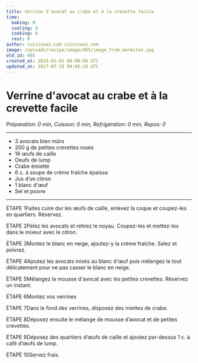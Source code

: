 ```yaml
---
title: Verrine d'avocat au crabe et à la crevette facile
time:
  baking: 0
  cooling: 0
  cooking: 0
  rest: 0
author: cuisineaz.com cuisineaz.com
image: /uploads/recipe/image/465/image_from_marmiton.jpg
old_id: 465
created_at: 2016-01-01 00:00:00 UTC
updated_at: 2017-07-15 09:05:10 UTC
---
```


# Verrine d'avocat au crabe et à la crevette facile

*Préparation: 0 min, Cuisson: 0 min, Refrigération: 0 min, Repos: 0*

---

- 3 avocats bien mûrs
- 200 g de petites crevettes roses
- 16 œufs de caille
- Oeufs de lump
- Crabe émietté
- 6 c. à soupe de crème fraîche épaisse
- Jus d’un citron
- 1 blanc d'œuf
- Sel et poivre

---

ÉTAPE 1Faites cuire dur les œufs de caille, enlevez la coque et coupez-les en quartiers. Réservez.

ÉTAPE 2Pelez les avocats et retirez le noyau. Coupez-les et mettez-les dans le mixeur avec le citron.

ÉTAPE 3Montez le blanc en neige, ajoutez-y la crème fraîche. Salez et poivrez.

ÉTAPE 4Ajoutez les avocats mixés au blanc d'œuf puis mélangez le tout délicatement pour ne pas casser le blanc en neige.

ÉTAPE 5Mélangez la mousse d'avocat avec les petites crevettes. Réservez un instant.

ÉTAPE 6Montez vos verrines

ÉTAPE 7Dans le fond des verrines, disposez des miettes de crabe.

ÉTAPE 8Déposez ensuite le mélange de mousse d’avocat et de petites crevettes.

ÉTAPE 9Déposez des quartiers d’œufs de caille et ajoutez par-dessus 1 c. à café d’œufs de lump.

ÉTAPE 10Servez frais.
